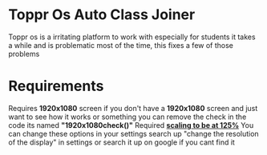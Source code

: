 # Toppr Os Auto Class Joiner

Toppr os is a irritating platform to work with especially for students it takes a while and is problematic most of the time, this fixes a few of those problems


# Requirements

Requires **1920x1080** screen
if you don't have a **1920x1080** screen and just want to see how it works or something you can remove the check in the code its named **"1920x1080check()"**
Required [**scaling to be at 125%**](https://imgur.com/a/5vHjM1Z)
You can change these options in your settings search up "change the resolution of the display" in settings or search it up on google if you cant find it